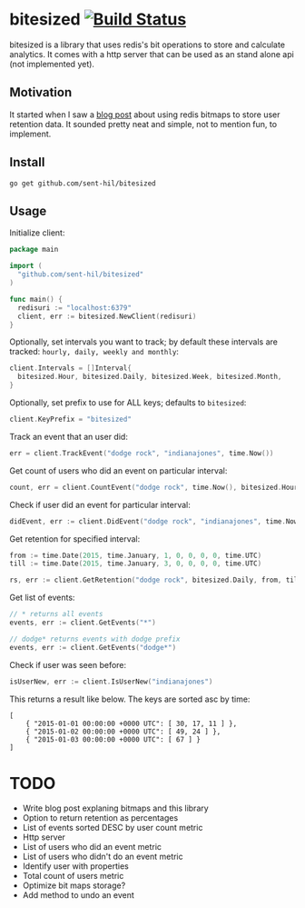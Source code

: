 # bitesized [![Build Status](https://travis-ci.org/sent-hil/bitesized.svg?branch=master)](https://travis-ci.org/sent-hil/bitesized)

bitesized is a library that uses redis's bit operations to store and calculate analytics. It comes with a http server that can be used as an stand alone api (not implemented yet).

## Motivation

It started when I saw a [blog post](http://blog.getspool.com/2011/11/29/fast-easy-realtime-metrics-using-redis-bitmaps/) about using redis bitmaps to store user retention data. It sounded pretty neat and simple, not to mention fun, to implement.

## Install

`go get github.com/sent-hil/bitesized`

## Usage

Initialize client:

```go
package main

import (
  "github.com/sent-hil/bitesized"
)

func main() {
  redisuri := "localhost:6379"
  client, err := bitesized.NewClient(redisuri)
}
```

Optionally, set intervals you want to track; by default these intervals are tracked: `hourly, daily, weekly and monthly`:

```go
client.Intervals = []Interval{
  bitesized.Hour, bitesized.Daily, bitesized.Week, bitesized.Month,
}
```

Optionally, set prefix to use for ALL keys; defaults to `bitesized`:

```go
client.KeyPrefix = "bitesized"
```

Track an event that an user did:

```go
err = client.TrackEvent("dodge rock", "indianajones", time.Now())
```

Get count of users who did an event on particular interval:

```go
count, err = client.CountEvent("dodge rock", time.Now(), bitesized.Hour)
```

Check if user did an event for particular interval:

```go
didEvent, err := client.DidEvent("dodge rock", "indianajones", time.Now(), bitesized.Hour)
```

Get retention for specified interval:

```go
from := time.Date(2015, time.January, 1, 0, 0, 0, 0, time.UTC)
till := time.Date(2015, time.January, 3, 0, 0, 0, 0, time.UTC)

rs, err := client.GetRetention("dodge rock", bitesized.Daily, from, till)
```

Get list of events:

```go
// * returns all events
events, err := client.GetEvents("*")

// dodge* returns events with dodge prefix
events, err := client.GetEvents("dodge*")
```

Check if user was seen before:

```go
isUserNew, err := client.IsUserNew("indianajones")
```

This returns a result like below. The keys are sorted asc by time:

```
[
    { "2015-01-01 00:00:00 +0000 UTC": [ 30, 17, 11 ] },
    { "2015-01-02 00:00:00 +0000 UTC": [ 49, 24 ] },
    { "2015-01-03 00:00:00 +0000 UTC": [ 67 ] }
]
```

# TODO

* Write blog post explaning bitmaps and this library
* Option to return retention as percentages
* List of events sorted DESC by user count metric
* Http server
* List of users who did an event metric
* List of users who didn't do an event metric
* Identify user with properties
* Total count of users metric
* Optimize bit maps storage?
* Add method to undo an event
